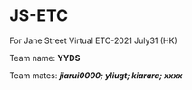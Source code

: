 # JS-ETC
For Jane Street Virtual ETC-2021 July31 (HK)

Team name: **YYDS**

Team mates:
_**jiarui0000; yliugt; kiarara; xxxx**_ 

 


